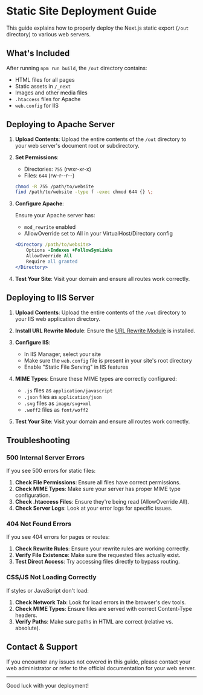 # Static Site Deployment Guide

This guide explains how to properly deploy the Next.js static export (`/out` directory) to various web servers.

## What's Included

After running `npm run build`, the `/out` directory contains:

- HTML files for all pages
- Static assets in `/_next`
- Images and other media files
- `.htaccess` files for Apache
- `web.config` for IIS

## Deploying to Apache Server

1. **Upload Contents**: Upload the entire contents of the `/out` directory to your web server's document root or subdirectory.

2. **Set Permissions**:
   - Directories: `755` (rwxr-xr-x)
   - Files: `644` (rw-r--r--)

   ```bash
   chmod -R 755 /path/to/website
   find /path/to/website -type f -exec chmod 644 {} \;
   ```

3. **Configure Apache**:
   
   Ensure your Apache server has:
   - `mod_rewrite` enabled
   - AllowOverride set to All in your VirtualHost/Directory config

   ```apache
   <Directory /path/to/website>
       Options -Indexes +FollowSymLinks
       AllowOverride All
       Require all granted
   </Directory>
   ```

4. **Test Your Site**: Visit your domain and ensure all routes work correctly.

## Deploying to IIS Server

1. **Upload Contents**: Upload the entire contents of the `/out` directory to your IIS web application directory.

2. **Install URL Rewrite Module**: Ensure the [URL Rewrite Module](https://www.iis.net/downloads/microsoft/url-rewrite) is installed.

3. **Configure IIS**:
   - In IIS Manager, select your site
   - Make sure the `web.config` file is present in your site's root directory
   - Enable "Static File Serving" in IIS features

4. **MIME Types**: Ensure these MIME types are correctly configured:
   - `.js` files as `application/javascript`
   - `.json` files as `application/json`
   - `.svg` files as `image/svg+xml`
   - `.woff2` files as `font/woff2`

5. **Test Your Site**: Visit your domain and ensure all routes work correctly.

## Troubleshooting

### 500 Internal Server Errors

If you see 500 errors for static files:

1. **Check File Permissions**: Ensure all files have correct permissions.
2. **Check MIME Types**: Make sure your server has proper MIME type configuration.
3. **Check .htaccess Files**: Ensure they're being read (AllowOverride All).
4. **Check Server Logs**: Look at your error logs for specific issues.

### 404 Not Found Errors

If you see 404 errors for pages or routes:

1. **Check Rewrite Rules**: Ensure your rewrite rules are working correctly.
2. **Verify File Existence**: Make sure the requested files actually exist.
3. **Test Direct Access**: Try accessing files directly to bypass routing.

### CSS/JS Not Loading Correctly

If styles or JavaScript don't load:

1. **Check Network Tab**: Look for load errors in the browser's dev tools.
2. **Check MIME Types**: Ensure files are served with correct Content-Type headers.
3. **Verify Paths**: Make sure paths in HTML are correct (relative vs. absolute).

## Contact & Support

If you encounter any issues not covered in this guide, please contact your web administrator or refer to the official documentation for your web server.

---

Good luck with your deployment! 
